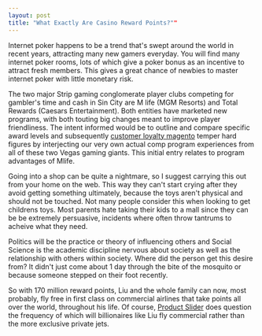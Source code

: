 ```yaml
---
layout: post
title: "What Exactly Are Casino Reward Points?""
---
```



Internet poker happens to be a trend that's swept around the world in recent years, attracting many new gamers everyday. You will find many internet poker rooms, lots of which give a poker bonus as an incentive to attract fresh members. This gives a great chance of newbies to master internet poker with little monetary risk.



The two major Strip gaming conglomerate player clubs competing for gambler's time and cash in Sin City are M life (MGM Resorts) and Total Rewards (Caesars Entertainment). Both entities have marketed new programs, with both touting big changes meant to improve player friendliness. The intent informed would be to outline and compare specific award levels and subsequently <a href="https://magerewardpoints.com/">customer loyalty magento</a> temper hard figures by interjecting our very own actual comp program experiences from all of these two Vegas gaming giants. This initial entry relates to program advantages of Mlife.

Going into a shop can be quite a nightmare, so I suggest carrying this out from your home on the web. This way they can't start crying after they avoid getting something ultimately, because the toys aren't physical and should not be touched. Not many people consider this when looking to get childrens toys. Most parents hate taking their kids to a mall since they can be be extremely persuasive, incidents where often throw tantrums to acheive what they need.

Politics will be the practice or theory of influencing others and Social Science is the academic discipline nervous about society as well as the relationship with others within society. Where did the person get this desire from? It didn't just come about 1 day through the bite of the mosquito or because someone stepped on their foot recently.

So with 170 million reward points, Liu and the whole family can now, most probably, fly free in first class on commercial airlines that take points all over the world, throughout his life.  Of course, <a href="https://www.magentocommerce.com/magento-connect/product-sliders-new-featured-on-sale-most-view-best-seller-product.html">Product Slider</a> does question the frequency of which will billionaires like Liu fly commercial rather than the more exclusive private jets.


